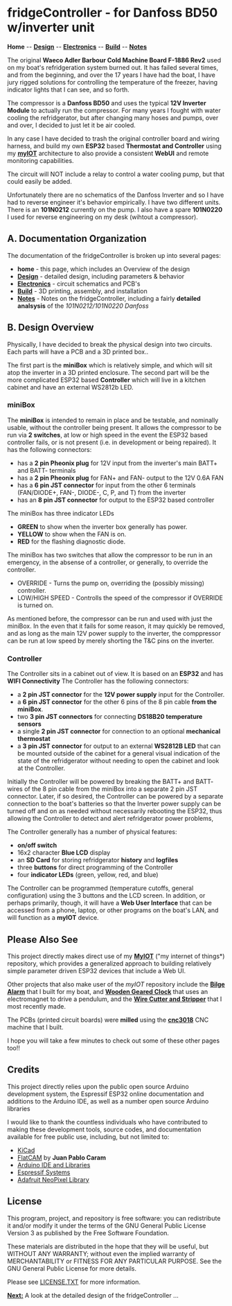 # fridgeController - for Danfoss BD50 w/inverter unit

**Home** --
**[Design](design.md)** --
**[Electronics](electronics.md)** --
**[Build](build.md)** --
**[Notes](notes.md)**

The original **Waeco Adler Barbour Cold Machine Board F-1886 Rev2** used on
my boat's refridgeration system burned out.  It has failed several
times, and from the beginning, and over the 17 years I have had the boat,
I have jury rigged solutions for controlling the temperature of the freezer,
having indicator lights that I can see, and so forth.

The compressor is a **Danfoss BD50** and uses the typical **12V Inverter Module**
to actually run the compressor.  For many years I fought with water cooling the
refridgerator, but after changing many hoses and pumps, over and over, I decided
to just let it be air cooled.

In any case I have decided to trash the original controller board and wiring harness,
and build my own **ESP32** based **Thermostat and Controller** using my
[**myIOT**](https://github.com/phorton1/Arduino-libraries-myIOT)
architecture to also provide a consistent **WebUI** and remote monitoring capabilities.

The circuit will NOT include a relay to control a water cooling pump, but that
could easily be added.

Unfortunately there are no schematics of the Danfoss Inverter and so I have had
to reverse engineer it's behavior empirically.   I have two different units.
There is an **101N0212** currently on the pump.  I also have a spare **101N0220**
I used for reverse engineering on my desk (wihtout a compressor).


## A. Documentation Organization

The documentation of the fridgeController is broken up into several pages:

- **home** - this page, which includes an Overview of the design
- **[Design](design.md)** - detailed design, including parameters & behavior
- **[Electronics](electronics.md)** - circuit schematics and PCB's
- **[Build](build.md)** - 3D printing, assembly, and installation
- **[Notes](notes.md)** - Notes on the fridgeController, including a fairly
	**detailed analsysis** of the *101N0212/101N0220 Danfoss*

## B. Design Overview

Physically, I have decided to break the physical design into two
circuits.  Each parts will have a PCB and a 3D printed box..

The first part is the **miniBox** which is relatively simple, and
which will sit atop the inverter in a 3D printed enclosure.  The
second part will be the more complicated ESP32 based **Controller**
which will live in a kitchen cabinet and have an external WS2812b
LED.


### miniBox

The **miniBox** is intended to remain in place and be testable,
and nominally usable, without the controller being present.
It allows the compressor to be run via **2 switches**, at low or
high speed in the event the ESP32 based controller fails,
or is not present (i.e. in development or being repaired).
It has the following connectors:

- has a **2 pin Pheonix plug** for 12V input from the
  inverter's main BATT+ and BATT- terminals
- has a **2 pin Pheonix plug** for FAN+ and FAN- output
  to the 12V 0.6A FAN
- has a **6 pin JST connector** for input from the other 6 terminals
  (FAN/DIODE+, FAN-, DIODE-, C, P, and T) from the inverter
- has an **8 pin JST connector** for output to the ESP32 based
  controller

The miniBox has three indicator LEDs

- **GREEN** to show when the inverter box generally has power.
- **YELLOW** to show when the FAN is on.
- **RED** for the flashing diagnostic diode.

The miniBox has two switches that allow the compressor to
be run in an emergency, in the absense of a controller, or
generally, to override the controller.

- OVERRIDE - Turns the pump on, overriding the (possibly missing)
  controller.
- LOW/HIGH SPEED - Controlls the speed of the compressor if
  OVERRIDE is turned on.

As mentioned before, the compressor can be run and used
with just the miniBox.  In the even that it fails for some
reason, it may quickly be removed, and as long as the main
12V power supply to the inverter, the comppressor can be
run at low speed by merely shorting the T&C pins on the
inverter.


### Controller

The Controller sits in a cabinet out of view.
It is based on an **ESP32** and has **WIFI Connectivity**
The Controller has the following connectors:

- a **2 pin JST connector** for the **12V power supply** input for the Controller.
- a **6 pin JST connector** for the other 6 pins of the 8 pin cable
  **from the miniBox**.
- two **3 pin JST connectors** for connecting **DS18B20 temperature
  sensors**
- a single **2 pin JST connector** for connection to an optional
  **mechanical thermostat**
- a **3 pin JST connector** for output to an external **WS2812B
  LED** that can be mounted outside of the cabinet for a general
  visual indication of the state of the refridgerator without
  needing to open the cabinet and look at the Controller.

Initially the Controller will be powered by breaking the BATT+ and
BATT- wires of the 8 pin cable from the miniBox into a separate 2 pin
JST connector.  Later, if so desired, the Controller can be powered
by a separate connection to the boat's batteries so that the Inverter
power supply can be turned off and on as needed without necessarily
rebooting the ESP32, thus allowing the Controller to detect and alert
refridgerator power problems,

The Controller generally has a number of physical features:

- **on/off switch**
- 16x2 character **Blue LCD** display
- an **SD Card** for storing refridgerator **history** and **logfiles**
- three **buttons** for direct programming of the Controller
- four **indicator LEDs** (green, yellow, red, and blue)

The Controller can be programmed (temperature cutoffs, general
configuration) using the 3 buttons and the LCD screen.
In addition, or perhaps primarily, though, it will have a
**Web User Interface** that can be accessed from a phone,
laptop, or other programs on the boat's LAN, and will function
as a **myIOT** device.


## Please Also See

This project directly makes direct use of my
[**MyIOT**](https://github.com/phorton1/Arduino-libraries-myIOT)
("my internet of things*) repository, which provides a generalized approach to
building relatively simple parameter driven ESP32 devices that include a Web UI.

Other projects that also make user of the *myIOT* repository include the
[**Bilge Alarm**](https://github.com/phorton1/Arduino-bilgeAlarm)
that I built for my boat, and
[**Wooden Geared Clock**](https://github.com/phorton1/Arduino-theClock3)
that uses an electromagnet to drive a pendulum, and the
[**Wire Cutter and Stripper**](https://github.com/phorton1/Arduino-wireStripper32)
that I most recently made.

The PCBs (printed circuit boards) were **milled** using the
[**cnc3018**](https://github.com/phorton1/Arduino-esp32_cnc3018) CNC
machine that I built.

I hope you will take a few minutes to check out some of these other pages too!!



## Credits

This project directly relies upon the public open source Arduino development system,
the Espressif ESP32 online documentation and additions to the Arduino IDE, as
well as a number open source Arduino libraries

I would like to thank the countless individuals who have contributed to making these
development tools, source codes, and documentation available for free public use, including,
but not limited to:

- [KiCad](https://www.kicad.org/)
- [FlatCAM](https://bitbucket.org/jpcgt/flatcam/downloads/) by **Juan Pablo Caram**
- [Arduino IDE and Libraries](https://www.arduino.cc/)
- [Espressif Systems](https://www.espressif.com/en/products/socs/esp32)
- [Adafruit NeoPixel Library](https://github.com/adafruit/Adafruit_NeoPixel)


## License

This program, project, and repository is free software: you can redistribute it and/or modify
it under the terms of the GNU General Public License Version 3 as published by
the Free Software Foundation.

These materials are distributed in the hope that they will be useful,
but WITHOUT ANY WARRANTY; without even the implied warranty of
MERCHANTABILITY or FITNESS FOR ANY PARTICULAR PURPOSE.  See the
GNU General Public License for more details.

Please see [LICENSE.TXT](../LICENSE.TXT) for more information.




[**Next:**](design.md) A look at the detailed design of the fridgeController ...

